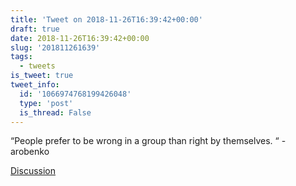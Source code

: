 ```yaml
---
title: 'Tweet on 2018-11-26T16:39:42+00:00'
draft: true
date: 2018-11-26T16:39:42+00:00
slug: '201811261639'
tags:
  - tweets
is_tweet: true
tweet_info:
  id: '1066974768199426048'
  type: 'post'
  is_thread: False
---
```




“People prefer to be wrong in a group than right by themselves. “ - arobenko

[Discussion](https://x.com/sytelus/status/1066974768199426048)
